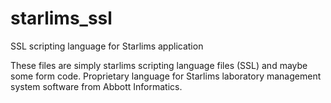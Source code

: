 # starlims_ssl
SSL scripting language for Starlims application


These files are simply starlims scripting language files (SSL) and maybe some form code.  Proprietary language for Starlims laboratory
management system software from Abbott Informatics.
